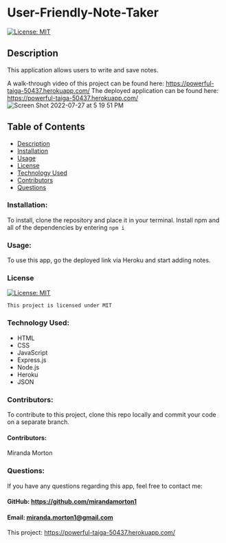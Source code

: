 # User-Friendly-Note-Taker

[![License: MIT](https://img.shields.io/badge/License-MIT-yellow.svg)](https://opensource.org/licenses/MIT)
  
  ## Description
 This application allows users to write and save notes.  
  
  A walk-through video of this project can be found here: https://powerful-taiga-50437.herokuapp.com/
  The deployed application can be found here: https://powerful-taiga-50437.herokuapp.com/
  ![Screen Shot 2022-07-27 at 5 19 51 PM](https://user-images.githubusercontent.com/107001559/181382382-bf30503a-46cf-44d1-99d8-f1059b805e85.png)

  ## Table of Contents
  * [Description](#description)
  * [Installation](#installation)
  * [Usage](#usage)
  * [License](#license)
  * [Technology Used](#technology-used)
  * [Contributors](#contributors)
  * [Questions](#questions)

  ### Installation:
  To install, clone the repository and place it in your terminal. Install npm and all of the dependencies by entering `npm i`
  ### Usage:
  To use this app, go the deployed link via Heroku and start adding notes.   
  ### License

  
[![License: MIT](https://img.shields.io/badge/License-MIT-yellow.svg)](https://opensource.org/licenses/MIT)
  
  
`This project is licensed under MIT`
  ### Technology Used:
  - HTML
  - CSS
  - JavaScript
  - Express.js
  - Node.js
  - Heroku
  - JSON
  ### Contributors: 
  To contribute to this project, clone this repo locally and commit your code on a separate branch. 
  #### Contributors:
  Miranda Morton
  ### Questions:
  If you have any questions regarding this app, feel free to contact me: 
  #### GitHub: https://github.com/mirandamorton1   
  #### Email: miranda.morton1@gmail.com
  This project: https://powerful-taiga-50437.herokuapp.com/

